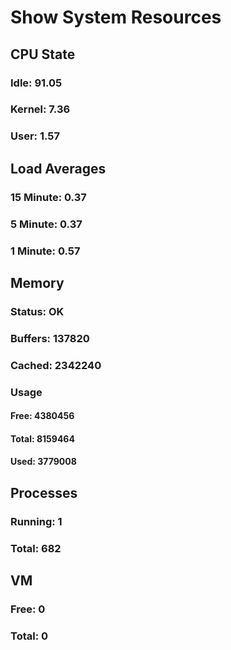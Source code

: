 
# Show System Resources
## CPU State
### Idle: 91.05
### Kernel: 7.36
### User: 1.57
## Load Averages
### 15 Minute: 0.37
### 5 Minute: 0.37
### 1 Minute: 0.57
## Memory
### Status: OK
### Buffers: 137820
### Cached: 2342240
### Usage
#### Free: 4380456
#### Total: 8159464
#### Used: 3779008
## Processes
### Running: 1
### Total: 682
## VM
### Free: 0
### Total: 0